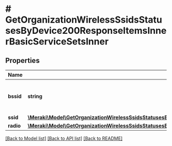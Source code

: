 # # GetOrganizationWirelessSsidsStatusesByDevice200ResponseItemsInnerBasicServiceSetsInner

## Properties

Name | Type | Description | Notes
------------ | ------------- | ------------- | -------------
**bssid** | **string** | Unique identifier for wireless access point. | [optional]
**ssid** | [**\Meraki\Model\GetOrganizationWirelessSsidsStatusesByDevice200ResponseItemsInnerBasicServiceSetsInnerSsid**](GetOrganizationWirelessSsidsStatusesByDevice200ResponseItemsInnerBasicServiceSetsInnerSsid.md) |  | [optional]
**radio** | [**\Meraki\Model\GetOrganizationWirelessSsidsStatusesByDevice200ResponseItemsInnerBasicServiceSetsInnerRadio**](GetOrganizationWirelessSsidsStatusesByDevice200ResponseItemsInnerBasicServiceSetsInnerRadio.md) |  | [optional]

[[Back to Model list]](../../README.md#models) [[Back to API list]](../../README.md#endpoints) [[Back to README]](../../README.md)
